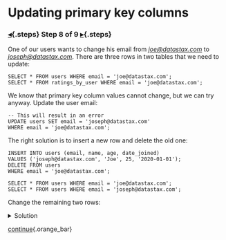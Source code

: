 <div class="top">

# Updating primary key columns
### [◂](command:katapod.loadPage?step7){.steps} Step 8 of 9 [▸](command:katapod.loadPage?step9){.steps}
</div>

One of our users wants to change his email from *joe@datastax.com* to
*joseph@datastax.com*. There are three rows in two tables that we need to update:
```
SELECT * FROM users WHERE email = 'joe@datastax.com';
SELECT * FROM ratings_by_user WHERE email = 'joe@datastax.com';
```

We know that primary key column values cannot change, but we can try anyway.
Update the user email:
```
-- This will result in an error
UPDATE users SET email = 'joseph@datastax.com'
WHERE email = 'joe@datastax.com';
```

The right solution is to insert a new row and delete the old one:
```
INSERT INTO users (email, name, age, date_joined) 
VALUES ('joseph@datastax.com', 'Joe', 25, '2020-01-01');
DELETE FROM users
WHERE email = 'joe@datastax.com';

SELECT * FROM users WHERE email = 'joe@datastax.com';
SELECT * FROM users WHERE email = 'joseph@datastax.com';
```

Change the remaining two rows:
<details>
  <summary>Solution</summary>

```
INSERT INTO ratings_by_user (email, title, year, rating) 
VALUES ('joseph@datastax.com', 'Alice in Wonderland', 2010, 9);
INSERT INTO ratings_by_user (email, title, year, rating)  
VALUES ('joseph@datastax.com', 'Edward Scissorhands', 1990, 10);
DELETE FROM ratings_by_user
WHERE email = 'joe@datastax.com';

SELECT * FROM ratings_by_user WHERE email = 'joe@datastax.com';
SELECT * FROM ratings_by_user WHERE email = 'joseph@datastax.com';
```

</details>

[continue](command:katapod.loadPage?step9){.orange_bar}
